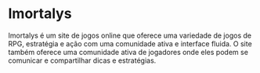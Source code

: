 # Imortalys
Imortalys é um site de jogos online que oferece uma variedade de jogos de RPG, estratégia e ação com uma comunidade ativa e interface fluida.
O site também oferece uma comunidade ativa de jogadores onde eles podem se comunicar e compartilhar dicas e estratégias.
